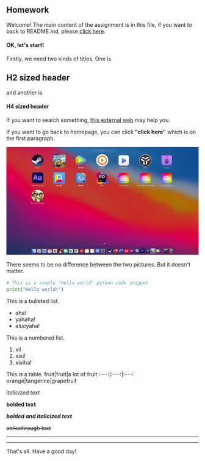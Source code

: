 ## Homework

Welcome! The main content of the assignment is in this file, if you want to back to README.md, please [click here](README.md).

#### OK, let's start!

Firstly, we need two kinds of titles. One is
## H2 sized header
and another is
#### H4 sized header

If you want to search something, [this external web](https://www.baidu.com/) may help you.

If you want to go back to homepage, you can click **"click here"** which is on the first paragraph.

![pic1](picture1.png "this is my desktop")



There seems to be no difference between the two pictures. But it doesn't matter.

```Python
# This is a simple "Hello world" python code snippet
print("Hello world!")
```

This is a bulleted list.
* aha!
* yahaha!
* aluoyaha!

This is a numbered list.
1. xi!
2. xixi!
3. xixiha!

This is a table.
fruit|fruit|a lot of fruit
:---:|:---:|:---:
orange|tangerine|grapefruit

*italicized text*

**bolded text**

***bolded and italicized text***

~~strikethrough text~~

----
****

That's all. Have a good day!
